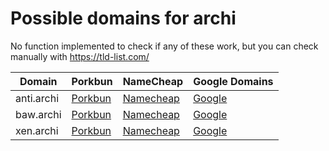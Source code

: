 # Possible domains for archi

No function implemented to check if any of these work, but you can check manually with https://tld-list.com/

| Domain | Porkbun | NameCheap | Google Domains |
|---|---|---|---|
| anti.archi | [Porkbun](https://porkbun.com/checkout/search?prb=e814663da1&tlds=&idnLanguage=&search=search&q=anti.archi) | [Namecheap](https://www.namecheap.com/domains/registration/results/?domain=anti.archi) | [Google](https://domains.google.com/registrar/search?searchTerm=anti.archi) |
| baw.archi | [Porkbun](https://porkbun.com/checkout/search?prb=e814663da1&tlds=&idnLanguage=&search=search&q=baw.archi) | [Namecheap](https://www.namecheap.com/domains/registration/results/?domain=baw.archi) | [Google](https://domains.google.com/registrar/search?searchTerm=baw.archi) |
| xen.archi | [Porkbun](https://porkbun.com/checkout/search?prb=e814663da1&tlds=&idnLanguage=&search=search&q=xen.archi) | [Namecheap](https://www.namecheap.com/domains/registration/results/?domain=xen.archi) | [Google](https://domains.google.com/registrar/search?searchTerm=xen.archi) |
